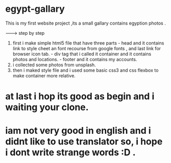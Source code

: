 # egypt-gallary

 This is my first website project ,its a small gallary contains egyption photos .

 ---> step by step
 1. first i make simple html5 file that have three parts
 			- head and it contains link to style cheet an font recourse from google fonts , and last link for browser icon tab.
 			- div tag that i called it container and it contains photos and locations.
 			- footer and it contains my accounts.
 2. i collected some photos from unsplash.
 3. then i maked style file  and i used some basic css3 and css flexbox to make container more relative.


# at last i hop its good as begin and i waiting your clone.
# iam not very good in english and i didnt like to use translator so, i hope i dont write strange words :D . 
